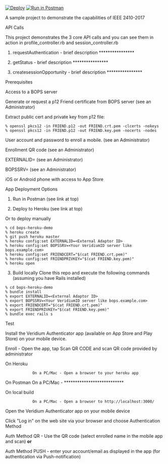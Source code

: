 [![Deploy](https://www.herokucdn.com/deploy/button.svg)](https://heroku.com/deploy) [![Run in Postman](https://run.pstmn.io/button.svg)](https://app.getpostman.com/run-collection/68e1d0a5d7b0f6455029)

A sample project to demonstrate the capabilities of IEEE 2410-2017

API Calls

This project demonstrates the 3 core API calls and you can see them in action in profile_controller.rb and session_controller.rb

1. requestAuthentication - brief description ****************

2. getStatus - brief description ****************

3. createsessionOpportunity - brief description ****************

Prerequisites

Access to a BOPS server

Generate or request a p12 Friend certificate from BOPS server (see an Administrator)

Extract public cert and private key from p12 file:

~~~~
% openssl pkcs12 -in FRIEND.p12 -out FRIEND.crt.pem -clcerts -nokeys
% openssl pkcs12 -in FRIEND.p12 -out FRIEND.key.pem -nocerts -nodes
~~~~

User account and password to enroll a mobile. (see an Administrator)

Enrollment QR code (see an Administrator)

EXTERNALID=<External Adaptor ID> (see an Administrator)

BOPSSRV=<Your VeridiumID server like bops.example.com> (see an Administrator)

iOS or Android phone with access to App Store

App Deployment Options

1. Run in Postman (see link at top)

2. Deploy to Heroku (see link at top)

Or to deploy manually
~~~~
% cd bops-heroku-demo
% heroku create
% git push heroku master
% heroku config:set EXTERNALID=<External Adaptor ID>
% heroku config:set BOPSSRV=<Your VeridiumID server like bops.example.com>
% heroku config:set FRIENDCERT="$(cat FRIEND.crt.pem)"
% heroku config:set FRIENDPRIVKEY="$(cat FRIEND.key.pem)"
% heroku open
~~~~

3. Build locally
Clone this repo and execute the following commands (assuming you have Rails installed)

~~~~
% cd bops-heroku-demo
% bundle install
% export EXTERNALID=<External Adaptor ID>
% export BOPSSRV=<Your VeridiumID server like bops.example.com>
% export FRIENDCERT="$(cat FRIEND.crt.pem)"
% export FRIENDPRIVKEY="$(cat FRIEND.key.pem)"
% bundle exec rails s
~~~~

Test

Install the Veridium Authenticator app (available on App Store and Play Store) on your mobile device.

Enroll - Open the app, tap Scan QR CODE and  scan QR code provided by administrator

On Heroku

                On a PC/Mac - Open a browser to your heroku app

On Postman
                On a PC/Mac - ***************************

On local build

                On a PC/Mac - Open a browser to http://localhost:3000/


Open the Veridium Authenticator app on your mobile device

Click "Log in" on the web site via your browser and choose Authentication Method

Auth Method QR - Use the QR code (select enrolled name in the mobile app and scan) **or**

Auth Method PUSH - enter your account/email as displayed in the app (for authentication via Push-notification)

 
